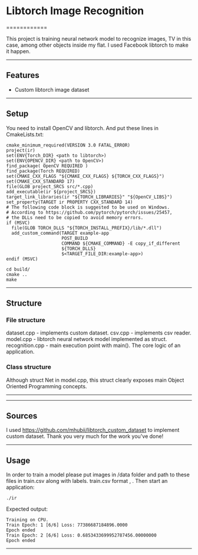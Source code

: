 # Libtorch Image Recognition
============

This project is training neural network model to recognize images, TV in this case, among other objects inside my flat. I used Facebook libtorch to make it happen.

---

## Features
- Custom libtorch image dataset

---


## Setup
You need to install OpenCV and libtorch. And put these lines in CmakeLists.txt:
```
cmake_minimum_required(VERSION 3.0 FATAL_ERROR)
project(ir)
set(ENV{Torch_DIR} <path to libtorch>)
set(ENV{OPENCV_DIR} <path to OpenCV>)
find_package( OpenCV REQUIRED )
find_package(Torch REQUIRED)
set(CMAKE_CXX_FLAGS "${CMAKE_CXX_FLAGS} ${TORCH_CXX_FLAGS}")
set(CMAKE_CXX_STANDARD 17)
file(GLOB project_SRCS src/*.cpp)
add_executable(ir ${project_SRCS})
target_link_libraries(ir "${TORCH_LIBRARIES}" "${OpenCV_LIBS}")
set_property(TARGET ir PROPERTY CXX_STANDARD 14)
# The following code block is suggested to be used on Windows.
# According to https://github.com/pytorch/pytorch/issues/25457,
# the DLLs need to be copied to avoid memory errors.
if (MSVC)
  file(GLOB TORCH_DLLS "${TORCH_INSTALL_PREFIX}/lib/*.dll")
  add_custom_command(TARGET example-app
                     POST_BUILD
                     COMMAND ${CMAKE_COMMAND} -E copy_if_different
                     ${TORCH_DLLS}
                     $<TARGET_FILE_DIR:example-app>)
endif (MSVC)
```

```
cd build/
cmake ..
make
```

---

## Structure

### File structure
dataset.cpp - implements custom dataset.
csv.cpp - implements csv reader.
model.cpp - libtorch neural network model implemented as struct.
recognition.cpp - main execution point with main(). The core logic of an application.

### Class structure
Although struct Net in model.cpp, this struct clearly exposes main Object Oriented Programming concepts.

---


---

## Sources

I used https://github.com/mhubii/libtorch_custom_dataset to implement custom dataset. Thank you very much for the work you've done!

---

## Usage

In order to train a model please put images in /data folder and path to these files in train.csv along with labels. train.csv format <name of the file>, <label>.
Then start an application:
```
./ir
```
Expected output:
```
Training on CPU.
Train Epoch: 1 [6/6] Loss: 77386687184896.0000
Epoch ended
Train Epoch: 2 [6/6] Loss: 0.6853433699952787456.00000000
Epoch ended
```

---
